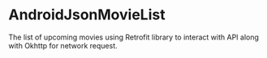 # AndroidJsonMovieList
The list of upcoming movies using Retrofit library to interact with API along with Okhttp for network request.
